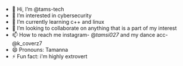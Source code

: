 - 👋 Hi, I’m @tams-tech
- 👀 I’m interested in cybersecurity
- 🌱 I’m currently learning c++ and linux
- 💞️ I’m looking to collaborate on anything that is a part of my interest
- 📫 How to reach me instagram- @_tamsi027_ and my dance acc- @k_coverz7
- 😄 Pronouns: Tamanna
- ⚡ Fun fact: i'm highly extrovert

<!---
tams-tech/tams-tech is a ✨ special ✨ repository because its `README.md` (this file) appears on your GitHub profile.
You can click the Preview link to take a look at your changes.
--->
